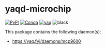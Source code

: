 # yaqd-microchip

[![PyPI](https://img.shields.io/pypi/v/yaqd-microchip)](https://pypi.org/project/yaqd-microchip/)
[![Conda](https://img.shields.io/conda/vn/conda-forge/yaqd-microchip)]()
[![yaq](https://img.shields.io/badge/framework-yaq-orange)](https://yaq.fyi/)
![black](https://img.shields.io/badge/code--style-black-black?link=https://black.readthedocs.io/)

This package contains the following daemon(s):

- https://yaq.fyi/daemons/mcp9600
